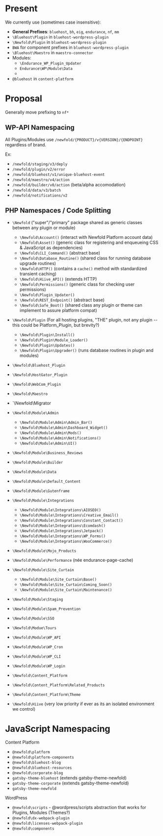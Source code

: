 # Present

We currently use (sometimes case insensitive):
* **General Prefixes**: `bluehost`, `bh`, `eig`, `endurance`, `nf`, `mm`
* `\Bluehost\Plugin` in `bluehost-wordpress-plugin`
* `\Newfold\Plugin` in `bluehost-wordpress-plugin`
* `BWA` for component prefixes in `bluehost-wordpress-plugin`
* `\Bluehost\Maestro` in `maestro-connector`
* Modules:
    * `\Endurance_WP_Plugin_Updater`
    * `Endurance\WP\Module\Data`
    * 
* `@bluehost` in `content-platform`

# Proposal
 
Generally move prefixing to `nf*`

## WP-API Namespacing

All Plugins/Modules use `/newfold/{PRODUCT}/v{VERSION}/{ENDPOINT}` regardless of brand.

Ex:
* `/newfold/staging/v3/deply`
* `/newfold/plugin/v2/error`
* `/newfold/bluehost/v1/unique-bluehost-event`
* `/newfold/maestro/v4/action`
* `/newfold/builder/v0/action` (beta/alpha accomodation)
* `/newfold/data/v3/batch`
* `/newfold/notifications/v2`

## PHP Namespaces / Code Splitting 

* `\Newfold` ("super"/"primary" package shared as generic classes between any plugin or module)
    * `\Newfold\Account()` (interact with Newfold Platform account data)
    * `\Newfold\Asset()` (generic class for registering and enqueueing CSS & JavaScript as dependencies)
    * `\Newfold\CLI_Command()` (abstract base)
    * `\Newfold\Database_Routine()` (shared class for running database upgrade routines)
    * `\Newfold\HTTP()` (contains a `cache()` method with standardized transient caching)
    * `\Newfold\Hiive_API()` (extends HTTP)
    * `\Newfold\Permissions()` (generic class for checking user permissions)
    * `\Newfold\Plugin_Updater()`
    * `\Newfold\REST_Endpoint()` (abstract base)
    * `\Newfold\Safe_Boot()` (shared class any plugin or theme can implement to assure platform compat)

* `\Newfold\Plugin` (For all hosting plugins, "THE" plugin, not any plugin -- this could be Platform_Plugin, but brevity?)
    * `\Newfold\Plugin\Install()`
    * `\Newfold\Plugin\Module_Loader()`
    * `\Newfold\Plugin\Updates()`
    * `\Newfold\Plugin\Upgrader()` (runs database routines in plugin and modules)
* `\Newfold\Bluehost_Plugin`
* `\Newfold\HostGator_Plugin`
* `\Newfold\WebCom_Plugin`
* `\Newfold\Maestro`
* `\Newfold\Migrator

* `\Newfold\Module\Admin`
    * `\Newfold\Module\Admin\Admin_Bar()`
    * `\Newfold\Module\Admin\Dashboard_Widget()`
    * `\Newfold\Module\Admin\Mods()`
    * `\Newfold\Module\Admin\Notifications()`
    * `\Newfold\Module\Admin\UI()`
* `\Newfold\Module\Business_Reviews`
* `\Newfold\Module\Builder`
* `\Newfold\Module\Data`
* `\Newfold\Module\Default_Content`
* `\Newfold\Module\Gutenframe`
* `\Newfold\Module\Integrations`
    * `\Newfold\Module\Integrations\AIOSEO()`
    * `\Newfold\Module\Integrations\Creative_Email()`
    * `\Newfold\Module\Integrations\Constant_Contact()`
    * `\Newfold\Module\Integrations\Ecomdash()`
    * `\Newfold\Module\Integrations\Jetpack()`
    * `\Newfold\Module\Integrations\WP_Forms()`
    * `\Newfold\Module\Integrations\WooCommerce()`
* `\Newfold\Module\Mojo_Products`
* `\Newfold\Module\Performance` (née endurance-page-cache)
* `\Newfold\Module\Site_Curtain`
    * `\Newfold\Module\Site_Curtain\Base()`
    * `\Newfold\Module\Site_Curtain\Coming_Soon()`
    * `\Newfold\Module\Site_Curtain\Maintenance()`
* `\Newfold\Module\Staging`
* `\Newfold\Module\Spam_Prevention`
* `\Newfold\Module\SSO`
* `\Newfold\Modue\Tours`
* `\Newfold\Module\WP_API`
* `\Newfold\Module\WP_Cron`
* `\Newfold\Module\WP_CLI`
* `\Newfold\Module\WP_Login`

* `\Newfold\Content_Platform`
* `\Newfold\Content_Platform\Related_Products`
* `\Newfold\Content_Platform\Theme`

* `\Newfold\Hiive` (very low priority if ever as its an isolated environment we control)

# JavaScript Namespacing

Content Platform
* `@newfold\platform`
* `@newfold\platform-components`
* `@newfold\bluehost-blog`
* `@newfold\bluehost-resources`
* `@newfold\corporate-blog`
* `gatsby-theme-bluehost` (extends gatsby-theme-newfold)
* `gatsby-theme-corporate` (extends gatsby-theme-newfold)
* `gatsby-theme-newfold`

WordPress
* `@newfold\scripts` - @wordpress/scripts abstraction that works for Plugins, Modules (Themes?)
* `@newfold\dx-webpack-plugin`
* `@newfold\licenses-webpack-plugin`
* `@newfold\components`

